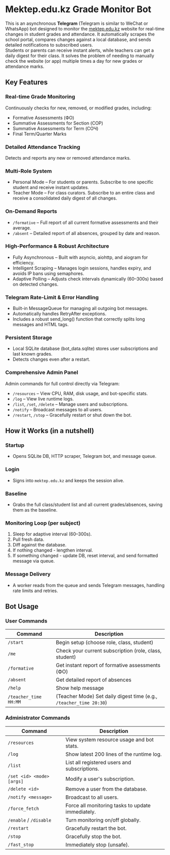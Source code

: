 # Mektep.edu.kz Grade Monitor Bot

This is an asynchronous **Telegram** (Telegram is similar to WeChat or WhatsApp) bot designed to monitor the [mektep.edu.kz](https://mektep.edu.kz) website for real-time changes in student grades and attendance. 
It automatically scrapes the school portal, compares changes against a local database, and sends detailed notifications to subscribed users.  
Students or parents can receive instant alerts, while teachers can get a daily digest for their class.
It solves the problem of needing to manually check the website (or app) multiple times a day for new grades or attendance marks.

## Key Features

### Real-time Grade Monitoring
Continuously checks for new, removed, or modified grades, including:

- Formative Assessments (ФО)
- Summative Assessments for Section (СОР)
- Summative Assessments for Term (СОЧ)
- Final Term/Quarter Marks

### Detailed Attendance Tracking
Detects and reports any new or removed attendance marks.

### Multi-Role System

- Personal Mode – For students or parents. Subscribe to one specific student and receive instant updates.
- Teacher Mode – For class curators. Subscribe to an entire class and receive a consolidated daily digest of all changes.

### On-Demand Reports

- `/formative` – Full report of all current formative assessments and their average.  
- `/absent` – Detailed report of all absences, grouped by date and reason.

### High-Performance & Robust Architecture

- Fully Asynchronous – Built with asyncio, aiohttp, and aiogram for efficiency.  
- Intelligent Scraping – Manages login sessions, handles expiry, and avoids IP bans using semaphores.  
- Adaptive Polling – Adjusts check intervals dynamically (60–300s) based on detected changes.

### Telegram Rate-Limit & Error Handling

- Built-in MessageQueue for managing all outgoing bot messages.  
- Automatically handles RetryAfter exceptions.  
- Includes a robust send_long() function that correctly splits long messages and HTML tags.

### Persistent Storage

- Local SQLite database (bot_data.sqlite) stores user subscriptions and last known grades.  
- Detects changes even after a restart.

### Comprehensive Admin Panel

Admin commands for full control directly via Telegram:

- `/resources` – View CPU, RAM, disk usage, and bot-specific stats.  
- `/log` – View live runtime logs.  
- `/list`, `/set`, `/delete` – Manage users and subscriptions.  
- `/notify` – Broadcast messages to all users.  
- `/restart`, `/stop` – Gracefully restart or shut down the bot.

## How it Works (in a nutshell)

### **Startup**
- Opens SQLite DB, HTTP scraper, Telegram bot, and message queue.

### **Login**
- Signs into `mektep.edu.kz` and keeps the session alive.

### **Baseline**
- Grabs the full class/student list and all current grades/absences, saving them as the baseline.

### **Monitoring Loop (per subject)**
1. Sleep for adaptive interval (60–300s).  
2. Pull fresh data.  
3. Diff against the database.  
4. If nothing changed - lengthen interval.  
5. If something changed - update DB, reset interval, and send formatted message via queue.

### **Message Delivery**
- A worker reads from the queue and sends Telegram messages, handling rate limits and retries.

## Bot Usage

### User Commands

| Command | Description |
|----------|--------------|
| `/start` | Begin setup (choose role, class, student) |
| `/me` | Check your current subscription (role, class, student) |
| `/formative` | Get instant report of formative assessments (ФО) |
| `/absent` | Get detailed report of absences |
| `/help` | Show help message |
| `/teacher_time HH:MM` | (Teacher Mode) Set daily digest time (e.g., `/teacher_time 20:30`) |

### Administrator Commands

| Command | Description |
|----------|--------------|
| `/resources` | View system resource usage and bot stats. |
| `/log` | Show latest 200 lines of the runtime log. |
| `/list` | List all registered users and subscriptions. |
| `/set <id> <mode> [args]` | Modify a user's subscription. |
| `/delete <id>` | Remove a user from the database. |
| `/notify <message>` | Broadcast to all users. |
| `/force_fetch` | Force all monitoring tasks to update immediately. |
| `/enable` / `/disable` | Turn monitoring on/off globally. |
| `/restart` | Gracefully restart the bot. |
| `/stop` | Gracefully stop the bot. |
| `/fast_stop` | Immediately stop (unsafe). |
